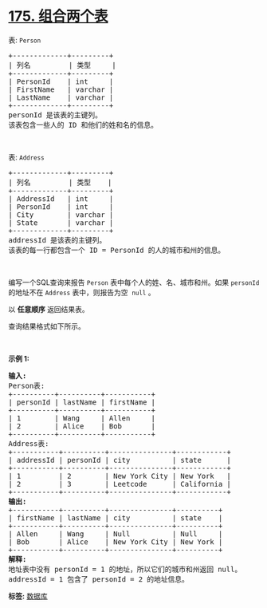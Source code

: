 # [175. 组合两个表](https://leetcode.cn/problems/combine-two-tables)
<p>表: <code>Person</code></p>

<pre>
+-------------+---------+
| 列名         | 类型     |
+-------------+---------+
| PersonId    | int     |
| FirstName   | varchar |
| LastName    | varchar |
+-------------+---------+
personId 是该表的主键列。
该表包含一些人的 ID 和他们的姓和名的信息。
</pre>

<p>&nbsp;</p>

<p>表: <code>Address</code></p>

<pre>
+-------------+---------+
| 列名         | 类型    |
+-------------+---------+
| AddressId   | int     |
| PersonId    | int     |
| City        | varchar |
| State       | varchar |
+-------------+---------+
addressId 是该表的主键列。
该表的每一行都包含一个 ID = PersonId 的人的城市和州的信息。
</pre>

<p>&nbsp;</p>

<p>编写一个SQL查询来报告 <code>Person</code> 表中每个人的姓、名、城市和州。如果 <code>personId</code> 的地址不在&nbsp;<code>Address</code>&nbsp;表中，则报告为空 &nbsp;<code>null</code>&nbsp;。</p>

<p>以 <strong>任意顺序</strong> 返回结果表。</p>

<p>查询结果格式如下所示。</p>

<p>&nbsp;</p>

<p><strong>示例 1:</strong></p>

<pre>
<strong>输入:</strong> 
Person表:
+----------+----------+-----------+
| personId | lastName | firstName |
+----------+----------+-----------+
| 1        | Wang     | Allen     |
| 2        | Alice    | Bob       |
+----------+----------+-----------+
Address表:
+-----------+----------+---------------+------------+
| addressId | personId | city          | state      |
+-----------+----------+---------------+------------+
| 1         | 2        | New York City | New York   |
| 2         | 3        | Leetcode      | California |
+-----------+----------+---------------+------------+
<strong>输出:</strong> 
+-----------+----------+---------------+----------+
| firstName | lastName | city          | state    |
+-----------+----------+---------------+----------+
| Allen     | Wang     | Null          | Null     |
| Bob       | Alice    | New York City | New York |
+-----------+----------+---------------+----------+
<strong>解释:</strong> 
地址表中没有 personId = 1 的地址，所以它们的城市和州返回 null。
addressId = 1 包含了 personId = 2 的地址信息。</pre>

**标签:**  [数据库](https://leetcode.cn/tag/database) 